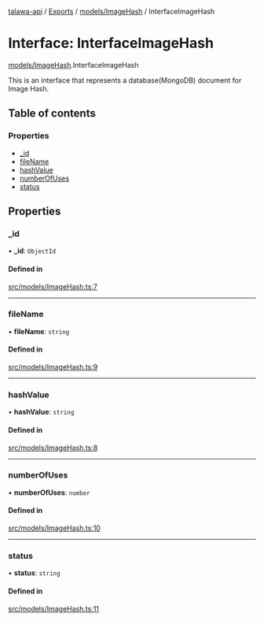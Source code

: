 [talawa-api](../README.md) / [Exports](../modules.md) / [models/ImageHash](../modules/models_ImageHash.md) / InterfaceImageHash

# Interface: InterfaceImageHash

[models/ImageHash](../modules/models_ImageHash.md).InterfaceImageHash

This is an interface that represents a database(MongoDB) document for Image Hash.

## Table of contents

### Properties

- [\_id](models_ImageHash.InterfaceImageHash.md#_id)
- [fileName](models_ImageHash.InterfaceImageHash.md#filename)
- [hashValue](models_ImageHash.InterfaceImageHash.md#hashvalue)
- [numberOfUses](models_ImageHash.InterfaceImageHash.md#numberofuses)
- [status](models_ImageHash.InterfaceImageHash.md#status)

## Properties

### \_id

• **\_id**: `ObjectId`

#### Defined in

[src/models/ImageHash.ts:7](https://github.com/Nitya-Pasrija/talawa-api/blob/faae1c9/src/models/ImageHash.ts#L7)

___

### fileName

• **fileName**: `string`

#### Defined in

[src/models/ImageHash.ts:9](https://github.com/Nitya-Pasrija/talawa-api/blob/faae1c9/src/models/ImageHash.ts#L9)

___

### hashValue

• **hashValue**: `string`

#### Defined in

[src/models/ImageHash.ts:8](https://github.com/Nitya-Pasrija/talawa-api/blob/faae1c9/src/models/ImageHash.ts#L8)

___

### numberOfUses

• **numberOfUses**: `number`

#### Defined in

[src/models/ImageHash.ts:10](https://github.com/Nitya-Pasrija/talawa-api/blob/faae1c9/src/models/ImageHash.ts#L10)

___

### status

• **status**: `string`

#### Defined in

[src/models/ImageHash.ts:11](https://github.com/Nitya-Pasrija/talawa-api/blob/faae1c9/src/models/ImageHash.ts#L11)
